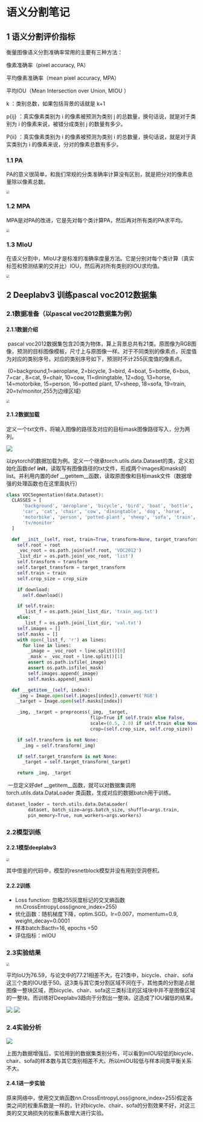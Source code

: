 # 语义分割笔记

## 1 语义分割评价指标

衡量图像语义分割准确率常用的主要有三种方法：

像素准确率（pixel accuracy, PA）

平均像素准确率（mean pixel accuracy, MPA）

平均IOU（Mean Intersection over Union, MIOU ） 

k ：类别总数，如果包括背景的话就是 k+1 

p{ij} ：真实像素类别为 i 的像素被预测为类别 j 的总数量，换句话说，就是对于类别为 i 的像素来说，被错分成类别 j 的数量有多少。

P{ii} ：真实像素类别为 i 的像素被预测为类别 i 的总数量，换句话说，就是对于真实类别为 i 的像素来说，分对的像素总数有多少。

### 1.1 PA

​	PA的意义很简单，和我们常规的分类准确率计算没有区别，就是把分对的像素总量除以像素总数。

<img src="img/1.jpg" style="zoom:50%" position="0.5 0.5">

###  1.2 MPA

​	MPA是对PA的改进，它是先对每个类计算PA，然后再对所有类的PA求平均。

<img src="img/2.jpg" style="zoom:50%" position="0.5 0.5">

### 1.3 MIoU

​	在语义分割中，MIoU才是标准的准确率度量方法。它是分别对每个类计算（真实标签和预测结果的交并比）IOU，然后再对所有类别的IOU求均值。

<img src="img/3.jpg" style="zoom:50%" position="0.5 0.5">

## 2 Deeplabv3 训练pascal voc2012数据集

### 2.1数据准备（以pascal voc2012数据集为例）

#### 2.1.1数据介绍

​	pascal voc2012数据集包含20类为物体，算上背景总共有21类。原图像为RGB图像，预测的目标图像模板，尺寸上与原图像一样。对于不同类别的像素点，灰度值为对应的类别序号。对应的类别序号如下，预测时不计255灰度值的像素点。

​	(0=background,1=aeroplane, 2=bicycle, 3=bird, 4=boat, 5=bottle, 6=bus, 7=car , 8=cat, 9=chair, 10=cow, 11=diningtable, 12=dog, 13=horse, 14=motorbike, 15=person, 16=potted plant, 17=sheep, 18=sofa, 19=train, 20=tv/monitor,255为边缘区域)

<img src="img/4.jpg" style="zoom:50%" position="0.5 0.5">



#### 2.1.2数据加载

​	定义一个txt文件，将输入图像的路径及对应的目标mask图像路径写入，分为两列。

<img src="img/5.jpg">

​	以pytorch的数据加载为例。定义一个继承torch.utils.data.Dataset的类，定义初始化函数def __init__，读取写有图像路径的txt文件，形成两个images和masks的list。并利用内置的def __getitem__函数，读取原图像和目标mask文件（数据增强的处理函数也在这里面执行）

```python
class VOCSegmentation(data.Dataset):
  CLASSES = [
      'background', 'aeroplane', 'bicycle', 'bird', 'boat', 'bottle', 'bus',
      'car', 'cat', 'chair', 'cow', 'diningtable', 'dog', 'horse',
      'motorbike', 'person', 'potted-plant', 'sheep', 'sofa', 'train',
      'tv/monitor'
  ]

  def __init__(self, root, train=True, transform=None, target_transform=None, download=False, crop_size=None):
    self.root = root
    _voc_root = os.path.join(self.root, 'VOC2012')
    _list_dir = os.path.join(_voc_root, 'list')
    self.transform = transform
    self.target_transform = target_transform
    self.train = train
    self.crop_size = crop_size

    if download:
      self.download()

    if self.train:
      _list_f = os.path.join(_list_dir, 'train_aug.txt')
    else:
      _list_f = os.path.join(_list_dir, 'val.txt')
    self.images = []
    self.masks = []
    with open(_list_f, 'r') as lines:
      for line in lines:
        _image = _voc_root + line.split()[0]
        _mask = _voc_root + line.split()[1]
        assert os.path.isfile(_image)
        assert os.path.isfile(_mask)
        self.images.append(_image)
        self.masks.append(_mask)

  def __getitem__(self, index):
    _img = Image.open(self.images[index]).convert('RGB')
    _target = Image.open(self.masks[index])

    _img, _target = preprocess(_img, _target,
                               flip=True if self.train else False,
                               scale=(0.5, 2.0) if self.train else None,
                               crop=(self.crop_size, self.crop_size))

    if self.transform is not None:
      _img = self.transform(_img)

    if self.target_transform is not None:
      _target = self.target_transform(_target)

    return _img, _target
```



​	一旦定义好def __getitem__函数，就可以对数据集调用torch.utils.data.DataLoader 类函数，生成对应的数据batch用于训练。

```python
dataset_loader = torch.utils.data.DataLoader(
        dataset, batch_size=args.batch_size, shuffle=args.train,
        pin_memory=True, num_workers=args.workers)
```



### 2.2模型训练

#### 2.2.1模型deeplabv3

<img src="img/6.jpg" style="zoom:50%" position="0.5 0.5">

其中借鉴的代码中，模型的resnetblock模型并没有用到空洞卷积。

#### 2.2.2训练

+ Loss function: 忽略255灰度标记的交叉熵函数
  nn.CrossEntropyLoss(ignore_index=255)
+ 优化函数：随机梯度下降，optim.SGD。lr=0.007，momentum=0.9, weight_decay=0.0001
+ 样本batch:Bacth=16, epochs =50
+ 评估指标：mIOU

### 2.3实验结果

<img src="img/7.jpg" style="zoom:50%">

​	平均IoU为76.59，与论文中的77.21相差不大，在21类中，bicycle、chair、sofa这三个类的IOU低于50。这3类与其它类分割区域不同在于，其他类的分割是占据图像一整块区域，而bicycle、chair、sofa这三类标注的区域块中并不是图像区域的一整块。而训练好Deeplabv3趋向于分割出一整块。这造成了IOU偏低的结果。

<img src="img/8.jpg">

<img src="img/9.jpg">

### 2.4实验分析

<img src="img/10.jpg">

上图为数据增强后，实验用到的数据集类别分布，可以看到mIOU较低的bicycle、chair、sofa的样本数与其它类别相差不大。所以mIOU较低与样本间类平衡关系不大。

#### 2.4.1进一步实验

​	原来网络中，使用交叉熵函数nn.CrossEntropyLoss(ignore_index=255)假定各类之间的权重系数是一样的，针对bicycle、chair、sofa的分割效果不好，对这三类的交叉熵损失的权重系数增大进行实验。